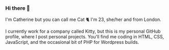 ### Hi there 🌸

I'm Catherine but you can call me Cat 🐈 I'm 23, she/her and from London. 

I currently work for a company called Kitty, but this is my personal GitHub profile, where I post personal projects. You'll find me coding in HTML, CSS, JavaScript, and the occasional bit of PHP for Wordpress builds.

